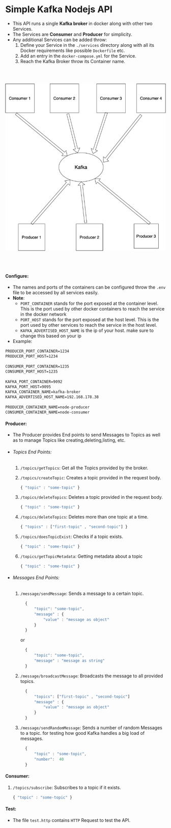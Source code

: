 # Simple Kafka Nodejs API

- This API runs a single **Kafka broker** in docker along with other two Services.
- The Services are **Consumer** and **Producer** for simplicity.
- Any additional Services can be added throw:
  1. Define your Service in the `./services` directory along with all its Docker requirements like possible `Dockerfile` etc.
  2. Add an entry in the `docker-compose.yml` for the Service.
  3. Reach the Kafka Broker throw its Container name.

<br />
<br />

![Kafka Diagram](./docs/kafka.jpg)

<br />
<br />

#### Configure:

- The names and ports of the containers can be configured throw the `.env` file to be accessed by all services easily.
- **Note**:
  - `PORT_CONTAINER` stands for the port exposed at the container level. This is the port used by other docker containers to reach the service in the docker network
  - `PORT_HOST` stands for the port exposed at the host level. This is the port used by other services to reach the service in the host level.
  - `KAFKA_ADVERTISED_HOST_NAME` is the ip of your host. make sure to change this based on your ip
- Example:

```
PRODUCER_PORT_CONTAINER=1234
PRODUCER_PORT_HOST=1234

CONSUMER_PORT_CONTAINER=1235
CONSUMER_PORT_HOST=1235

KAFKA_PORT_CONTAINER=9092
KAFKA_PORT_HOST=9095
KAFKA_CONTAINER_NAME=kafka-broker
KAFKA_ADVERTISED_HOST_NAME=192.168.178.38

PRODUCER_CONTAINER_NAME=node-producer
CONSUMER_CONTAINER_NAME=node-consumer
```

#### Producer:

- The Producer provides End points to send Messages to Topics as well as to manage Topics like creating,deleting,listing, etc.

- ###### Topics End Points:

  1. `/topics/getTopics`: Get all the Topics provided by the broker.
  2. `/topics/createTopic`: Creates a topic provided in the request body.

     ```typescript
     { "topic" : "some-topic" }
     ```

  3. `/topics/deleteTopics`: Deletes a topic provided in the request body.

     ```typescript
     { "topic" : "some-topic" }
     ```

  4. `/topics/deleteTopics`: Deletes more than one topic at a time.
     ```typescript
     { "topics" : ["first-topic" , "second-topic"] }
     ```
  5. `/topics/doesTopicExist`: Checks if a topic exists.
     ```typescript
     { "topic" : "some-topic" }
     ```
  6. `/topics/getTopicMetadata`: Getting metadata about a topic
     ```typescript
     { "topic" : "some-topic" }
     ```

- ###### Messages End Points:

  1.  `/message/sendMessage`: Sends a message to a certain topic.
      ```typescript
        {
            "topic": "some-topic",
            "message" : {
                "value" : "message as object"
            }
        }
      ```
      or
      ```typescript
        {
            "topic": "some-topic",
            "message" : "message as string"
        }
      ```
  2.  `/message/broadcastMessage`: Broadcasts the message to all provided topics.
      ```typescript
        {
            "topics": ["first-topic" , "second-topic"]
            "message" : {
                "value" : "message as object"
            }
        }
      ```
  3.  `/message/sendRandomMessage`: Sends a number of random Messages to a topic. for testing how good Kafka handles a big load of messages.

      ```typescript
        {
            "topic" : "some-topic",
            "number":  40
        }
      ```

#### Consumer:

1. `/topics/subscribe`: Subscribes to a topic if it exists.
   ```typescript
   { "topic" : "some-topic" }
   ```

#### Test:

- The file `test.http` contains `HTTP` Request to test the API.
